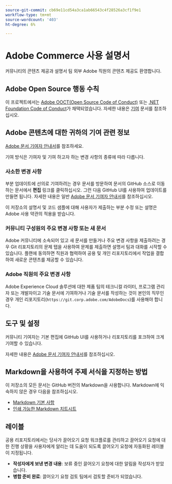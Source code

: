 ```yaml
---
source-git-commit: cb69e11cd54a3ca1ab66543c4f28526a3cf1f9e1
workflow-type: tm+mt
source-wordcount: '403'
ht-degree: 6%

---
```

# Adobe Commerce 사용 설명서

커뮤니티의 콘텐츠 제공과 설명서 팀 외부 Adobe 직원의 콘텐츠 제공도 환영합니다.

## Adobe Open Source 행동 수칙

이 프로젝트에서는 [Adobe OOCT(Open Source Code of Conduct)](code-of-conduct.md) 또는 [.NET Foundation Code of Conduct](https://dotnetfoundation.org/code-of-conduct)가 채택되었습니다. 자세한 내용은 [기여](contributing.md) 문서를 참조하십시오.

## Adobe 콘텐츠에 대한 귀하의 기여 관련 정보

[Adobe 문서 기여자 안내서](https://experienceleague.adobe.com/docs/contributor/contributor-guide/introduction.html?lang=ko)를 참조하세요.

기여 방식은 기여자 및 기여 하고자 하는 변경 사항의 종류에 따라 다릅니다.

### 사소한 변경 사항

부분 업데이트에 선의로 기여하려는 경우 문서를 방문하여 문서의 GitHub 소스로 이동하는 문서에서 **편집** 링크를 클릭하십시오. 그런 다음 GitHub UI를 사용하여 업데이트를 만들면 됩니다. 자세한 내용은 일반 [Adobe 문서 기여자 안내서](https://experienceleague.adobe.com/docs/contributor/contributor-guide/introduction.html?lang=ko)를 참조하십시오.

이 저장소의 설명서 및 코드 샘플에 대해 사용자가 제출하는 부분 수정 또는 설명은 Adobe 사용 약관의 적용을 받습니다.

### 커뮤니티 구성원의 주요 변경 사항 또는 새 문서

Adobe 커뮤니티에 소속되어 있고 새 문서를 만들거나 주요 변경 사항을 제출하려는 경우 Git 리포지토리의 문제 탭을 사용하여 문제를 제출하면 설명서 팀과 대화를 시작할 수 있습니다. 플랜에 동의하면 직원과 협력하여 공용 및 개인 리포지토리에서 작업을 결합하여 새로운 콘텐츠를 제공할 수 있습니다.

<!--
If you submit a pull request with significant changes to documentation and code examples, you'll see a message in the pull request asking you to submit an online contribution license agreement (CLA). We need you to complete the online form before we can review your pull request.
-->

### Adobe 직원의 주요 변경 사항

Adobe Experience Cloud 솔루션에 대한 제품 팀의 테크니컬 라이터, 프로그램 관리자 또는 개발자이고 기술 문서에 기여하거나 기술 문서를 작성하는 것이 본인의 직무인 경우 개인 리포지토리(`https://git.corp.adobe.com/AdobeDocs`)를 사용해야 합니다.

<!--Employees from other parts of the Adobe world should use the public repo for minor updates.-->

## 도구 및 설정

커뮤니티 기여자는 기본 편집에 GitHub UI를 사용하거나 리포지토리를 포크하여 크게 기여할 수 있습니다.

자세한 내용은 [Adobe 문서 기여자 안내서](https://experienceleague.adobe.com/docs/contributor/contributor-guide/introduction.html?lang=ko)를 참조하십시오.

## Markdown을 사용하여 주제 서식을 지정하는 방법

이 저장소의 모든 문서는 GitHub 버전의 Markdown을 사용합니다. Markdown에 익숙하지 않은 경우 다음을 참조하십시오.

* [Markdown 기본 사항](https://help.github.com/articles/getting-started-with-writing-and-formatting-on-github/)
* [인쇄 가능한 Markdown 치트시트](https://guides.github.com/pdfs/markdown-cheatsheet-online.pdf)

## 레이블

공용 리포지토리에서는 당사가 끌어오기 요청 워크플로를 관리하고 끌어오기 요청에 대한 진행 상황을 사용자에게 알리는 데 도움이 되도록 끌어오기 요청에 자동화된 레이블이 지정됩니다.

* **작성자에게 보낸 변경 내용**: 보류 중인 끌어오기 요청에 대한 알림을 작성자가 받았습니다.
* **병합 준비 완료**: 끌어오기 요청 검토 팀에서 검토할 준비가 되었습니다.
